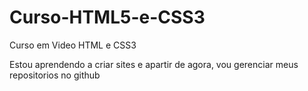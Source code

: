 # Curso-HTML5-e-CSS3
 Curso em Video HTML e CSS3

Estou aprendendo a criar sites e apartir de agora, vou gerenciar meus repositorios no github
